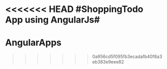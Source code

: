 <<<<<<< HEAD
#ShoppingTodo App using AngularJs#
=======
# AngularApps
>>>>>>> 0a956cd5f095fb3ecadafb40f8a3eb383e9eee82
